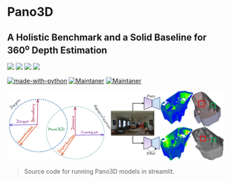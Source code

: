 # Pano3D
## A Holistic Benchmark and a Solid Baseline for 360<sup>o</sup> Depth Estimation

[![](https://img.shields.io/badge/CVPR21-OmniCV-blueviolet)](https://sites.google.com/view/omnicv2021/home)
[![](https://img.shields.io/badge/Project-Page-blue)](https://vcl3d.github.io/Pano3D/)
[![](https://img.shields.io/badge/Download-Data-ff69b4)](https://vcl3d.github.io/Pano3D/download/)
[![](https://img.shields.io/badge/H2020-ATLANTIS-2e324d)](https://atlantis-ar.eu/)

[![made-with-python](https://img.shields.io/badge/Made%20with-Python-1f425f.svg)](https://www.python.org/)
[![Maintaner](https://img.shields.io/badge/maintainer-Giorgos_Albanis-blue)](http://tzole1155.github.io)
[![Maintaner](https://img.shields.io/badge/maintainer-Nikolaos_Zioulis-lightblue)](http://zokin.github.io)

![Pano3D Intro](./assets/img/intro.png)

> Source code for running Pano3D models in streamlit.

